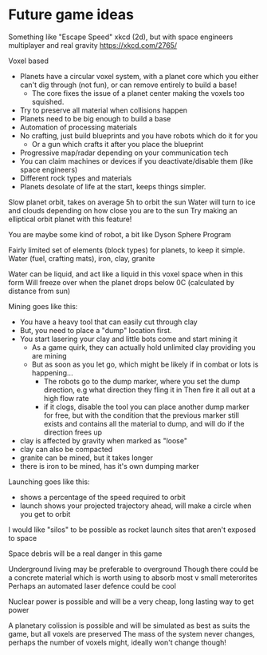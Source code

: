 
# Future game ideas

Something like "Escape Speed" xkcd (2d), but with space engineers multiplayer and real gravity
https://xkcd.com/2765/

Voxel based
- Planets have a circular voxel system, with a planet core which you either can't dig through (not fun), or can remove entirely to build a base!
  - The core fixes the issue of a planet center making the voxels too squished.
- Try to preserve all material when collisions happen
- Planets need to be big enough to build a base
- Automation of processing materials
- No crafting, just build blueprints and you have robots which do it for you
  - Or a gun which crafts it after you place the blueprint
- Progressive map/radar depending on your communication tech
- You can claim machines or devices if you deactivate/disable them (like space engineers)
- Different rock types and materials
- Planets desolate of life at the start, keeps things simpler. 

Slow planet orbit, takes on average 5h to orbit the sun
Water will turn to ice and clouds depending on how close you are to the sun
  Try making an elliptical orbit planet with this feature!

You are maybe some kind of robot, a bit like Dyson Sphere Program

Fairly limited set of elements (block types) for planets, to keep it simple. Water (fuel, crafting mats), iron, clay, granite

Water can be liquid, and act like a liquid in this voxel space when in this form
Will freeze over when the planet drops below 0C (calculated by distance from sun)

Mining goes like this:
- You have a heavy tool that can easily cut through clay
- But, you need to place a "dump" location first.
- You start lasering your clay and little bots come and start mining it
  -  As a game quirk, they can actually hold unlimited clay providing you are mining
  - But as soon as you let go, which might be likely if in combat or lots is happening...
    - The robots go to the dump marker, where you set the dump direction, e.g what direction they fling it in
    Then fire it all out at a high flow rate
    - if it clogs, disable the tool
    you can place another dump marker for free, but with the condition that the previous marker
    still exists and contains all the material to dump, and will do if the direction frees up
- clay is affected by gravity when marked as "loose"
- clay can also be compacted
- granite can be mined, but it takes longer
- there is iron to be mined, has it's own dumping marker

Launching goes like this:
- shows a percentage of the speed required to orbit
- launch shows your projected trajectory ahead, will make a circle when you get to orbit

I would like "silos" to be possible
as rocket launch sites that aren't exposed to space

Space debris will be a real danger in this game

Underground living may be preferable to overground
Though there could be a concrete material which is worth using to absorb most v small meterorites
Perhaps an automated laser defence could be cool

Nuclear power is possible and will be a very cheap, long lasting way to get power

A planetary colission is possible and will be simulated as best as suits the game, but all voxels are preserved
The mass of the system never changes, perhaps the number of voxels might, ideally won't change though!



